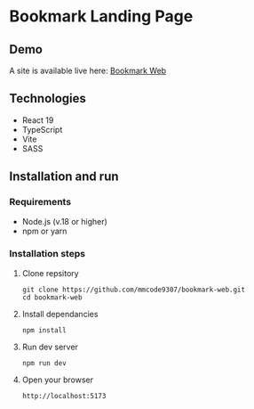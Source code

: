 # Bookmark Landing Page

## Demo

A site is available live here: [Bookmark Web](https://bookmark-web-m.netlify.app/)

## Technologies

- React 19
- TypeScript
- Vite
- SASS

## Installation and run

### Requirements
- Node.js (v.18 or higher)
- npm or yarn

### Installation steps

1. Clone repsitory
   ```
   git clone https://github.com/mmcode9307/bookmark-web.git
   cd bookmark-web
   ```

2. Install dependancies
   ```
   npm install
   ```

3. Run dev server
   ```
   npm run dev
   ```

4. Open your browser
   ```
   http://localhost:5173
   ```
